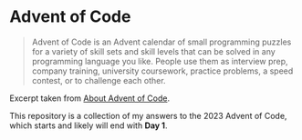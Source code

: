 # Advent of Code
> Advent of Code is an Advent calendar of small programming puzzles for a variety of skill sets and skill levels that can be solved in any programming language you like. People use them as interview prep, company training, university coursework, practice problems, a speed contest, or to challenge each other.

Excerpt taken from [About Advent of Code](https://adventofcode.com/2023/about).

This repository is a collection of my answers to the 2023 Advent of Code, which starts and likely will end with **Day 1**.